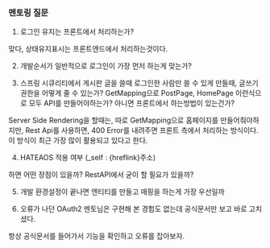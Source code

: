 ### 멘토링 질문

1. 로그인 유지는 프론트에서 처리하는가?

맞다, 상태유지표시는 프론트엔드에서 처리하는것이다.

2. 개발순서가 일반적으로 로그인이 가장 먼저 하는게 맞는가?

3. 스프링 시큐리티에서 게시판 글을 쓸때 로그인한 사람만 쓸 수 있게 만들때, 글쓰기 권한을 어떻게 줄 수 있는가?
GetMapping으로 PostPage, HomePage 이런식으로 모두 API를 만들어야하는가? 아니면 프론트에서 하는방법이 있는건가?

Server Side Rendering을 할때는, 따로 GetMapping으로 홈페이지를 만들어줘야하지만, Rest Api를 사용하면, 400 Error를 내려주면 프론트 측에서 처리하는 방식이다.
이 방식이 최근 가장 많이 활용되고 있다고 한다.

4. HATEAOS 적용 여부 (_self : {hreflink}주소)

하면 어떤 장점이 있을까? RestAPI에서 굳이 할 필요가 있을까?

5. 개발 환경설정이 끝나면 엔티티를 만들고 매핑을 하는게 가장 우선일까

6. 오류가 나던 OAuth2 멘토님은 구현해 본 경험도 없는데 공식문서만 보고 바로 고치셨다.

항상 공식문서를 들어가서 기능을 확인하고 오류를 잡아보자.
